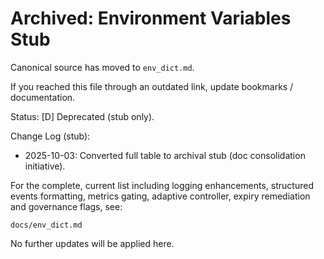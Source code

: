 <!--
	Archived Stub: ENVIRONMENT.md
	This file previously contained a subset / alternate rendering of environment variables.
	As of 2025-10-03 it is deprecated in favor of the single authoritative dictionary:
		docs/env_dict.md
	Rationale: prevent duplication & drift between multiple env var listings.
	Policy: any changes to environment variables MUST update env_dict.md only.
	Removal Target: Release R+1 unless externally referenced.
-->

# Archived: Environment Variables Stub

Canonical source has moved to `env_dict.md`.

If you reached this file through an outdated link, update bookmarks / documentation.

Status: [D] Deprecated (stub only).

Change Log (stub):
- 2025-10-03: Converted full table to archival stub (doc consolidation initiative).

For the complete, current list including logging enhancements, structured events formatting, metrics gating, adaptive controller, expiry remediation and governance flags, see:

`docs/env_dict.md`

No further updates will be applied here.
